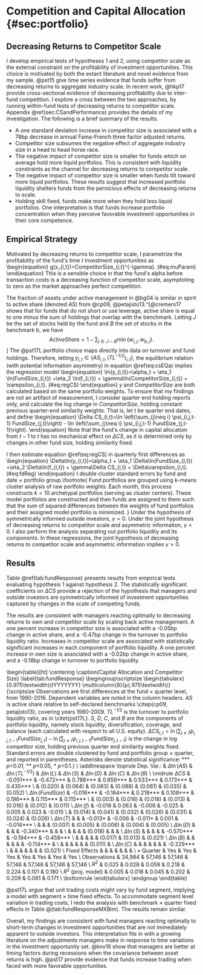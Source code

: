 # Competition and Capital Allocation {#sec:portfolio}



## Decreasing Returns to Competitor Scale

I develop empirical tests of hypotheses 1 and 2, using competitor scale as the external constraint on the profitability of investment opportunities. This choice is motivated by both the extant literature and novel evidence from my sample. @pst15 give time series evidence that funds suffer from decreasing returns to aggregate industry scale. In recent work, @hkp17 provide cross-sectional evidence of decreasing profitability due to inter-fund competition. I explore a cross between the two approaches, by running within-fund tests of decreasing returns to competitor scale. Appendix \@ref(sec:CSandPerformance) provides the details of my investigation. The following is a brief summary of the results.

- A one standard deviation increase in competitor size is associated with a 78bp decrease in annual Fama-French three factor adjusted returns.
- Competitor size subsumes the negative effect of aggregate industry size in a head to head horse race.
- The negative impact of competitor size is smaller for funds which on average hold more liquid portfolios. This is consistent with liquidity constraints as the channel for decreasing returns to competitor scale. 
- The negative impact of competitor size is smaller when funds tilt toward more liquid portfolios. These results suggest that increased portfolio liquidity shelters funds from the pernicious effects of decreasing returns to scale.
- Holding skill fixed, funds make more when they hold less liquid portfolios. One interpretation is that funds increase portfolio concentration when they perceive favorable investment opportunities in their core competence.


## Empirical Strategy

 
Motivated by decreasing returns to competitor scale, I parametrize the profitability of the fund's time $t$ investment opportunities as 
\begin{equation}
g(x_{i,t})=CompetitorSize_{i,t}^{-\gamma}. 
(\#eq:muParam)
\end{equation}
This is a sensible choice in that the fund's alpha before transaction costs is a decreasing function of competitor scale, asymptoting to zero as the market approaches perfect competition.

The fraction of assets under active management in @bg04 is similar in spirit to active share (denoted $AS$) from @cp09, @petajisto13.^[@cremers17 shows that for funds that do not short or use leverage, active share is equal to one minus the sum of holdings that overlap with the benchmark. Letting $J$ be the set of stocks held by the fund and $B$ the set of stocks in the benchmark $b$, we have $$ ActiveShare=1-\sum_{j\in J\cap B} \min\{ w_{i,j},w_{b,j} \}.$$] The @pst17L portfolio choice maps directly into data on turnover and fund holdings. Therefore, letting $y_{i,t}\in\{AS_{i,t},\left(TL^{-1/2}\right)_{i,t}\}$, the equilibrium relation (with potential information asymmetry) in equation \@ref(eq:csEQa) implies the regression model
\begin{equation}
\ln(y_{i,t})=\alpha_t + \eta_1 \ln(FundSize_{i,t}) +\eta_2 \ln(f_{i,t}) + \gamma\ln(CompetitorSize_{i,t}) + \varepsilon_{i,t}.
(\#eq:regCS)
\end{equation}
$y$ and $CompetitorSize$ are both calculated based on the same portfolio weights. To ensure that my findings are not an artifact of measurement, I consider quarter end holding reports only, and calculate the log change in $CompetitorSize$, holding constant previous quarter-end similarity weights. That is, let $t$ be quarter end dates, and define
\begin{equation}
\Delta CS_{i,t}=\ln \left(\sum_{j\neq i} \psi_{i,j,t-1} FundSize_{j,t}\right) - \ln \left(\sum_{j\neq i} \psi_{i,j,t-1} FundSize_{j,t-1}\right).
\end{equation}
Note that the fund's change in capital allocation from $t-1$ to $t$ has no mechanical effect on $\Delta CS$, as it is determined only by changes in other fund size, holding similarity fixed.

I then estimate equation \@ref(eq:regCS) in quarterly first differences as
\begin{equation}
\Delta\ln(y_{i,t})=\alpha_t + \eta_1 \Delta\ln(FundSize_{i,t}) +\eta_2 \Delta\ln(f_{i,t}) + \gamma\Delta CS_{i,t} + \Delta\varepsilon_{i,t}.
(\#eq:fdReg)
\end{equation}
I double cluster standard errors by fund and date $\times$ portfolio group.\footnote{
Fund portfolios are grouped using k-means cluster analysis of raw portfolio weights. Each month, this process constructs $k=10$ archetypal portfolios (serving as cluster centers). These model portfolios are constructed and then funds are assigned to them such that the sum of squared differences between the weights of fund portfolios and their assigned model portfolio is minimized.
} 
Under the hypothesis of symmetrically informed outside investors, $\gamma=0$. Under the joint hypothesis of decreasing returns to competitor scale and asymmetric information, $\gamma<0$. I also perform the analysis separating out portfolio liquidity and its components. In these regressions, the joint hypothesis of decreasing returns to competitor scale and asymmetric information implies $\gamma>0$.


## Results

Table \@ref(tab:fundResponse) presents results from empirical tests evaluating hypothesis 1 against hypothesis 2. The statistically significant coefficients on $\Delta CS$ provide a rejection of the hypothesis that managers and outside investors are symmetrically informed of investment opportunities captured by changes in the scale of competing funds.

The results are consistent with managers reacting optimally to decreasing returns to own and competitor scale by scaling back active management. A one percent increase in competitor size is associated with a -0.05bp change in active share, and a -0.47bp change in the turnover to portfolio liquidity ratio. Increases in competitor scale are associated with statistically significant increases in each component of portfolio liquidity. A one percent increase in own size is associated with a -0.02bp change in active share, and a -0.18bp change in turnover to portfolio liquidity. 


\begin{table}[ht]
\centering
\caption{Capital Allocation and Competitor Size} 
\label{tab:fundResponse}
\begingroup\scriptsize
\begin{tabularx}{0.975\textwidth}{lYYYYYYY}
  \multicolumn{8}{p{.975\textwidth}}{\scriptsize Observations are first differences at the fund $\times$ quarter level, from 1980-2016. Dependent variables are noted in the column headers. $AS$ is active share relative to self-declared benchmarks \citep{cp09, petajisto13}, covering years 1980-2009. $TL^{-1/2}$ is the turnover to portfolio liquidity ratio, as in \citet{pst17L}. $S$, $D$, $C$, and $B$ are the components of portfolio liquidity, namely stock liquidity, diversification, coverage, and balance (each calculated with respect to all U.S. equity). $\Delta CS_{i,t}=\ln\left(\sum_{j\neq i} \psi_{i,j,t-1} FundSize_{j,t} \right) - \ln\left(\sum_{j\neq i} \psi_{i,j,t-1} FundSize_{j,t-1}\right)$ is the change in log competitor size, holding previous quarter end similarity weights fixed. Standard errors are double clustered by fund and portfolio group $\times$ quarter, and reported in parentheses. Asterisks denote statistical significance: *** $p<$0.01, ** $p<$0.05, * $p<$0.1.} \\ \addlinespace \toprule
Dep. Var.: & $\Delta\ln(AS)$ & $\Delta\ln(TL^{-1/2})$ & $\Delta\ln(L)$ & $\Delta\ln(S)$ & $\Delta\ln(D)$ & $\Delta\ln(C)$ & $\Delta\ln(B)$ \\ 
  \midrule
$\Delta CS$ & -0.051*** & -0.472*** & 0.788*** & 0.659*** & 0.533*** & 0.173*** & 0.435*** \\ 
   & (0.020) & (0.064) & (0.083) & (0.088) & (0.061) & (0.035) & (0.052) \\ 
  $\Delta\ln(FundSize)$ & -0.016*** & -0.184*** & 0.218*** & 0.108*** & 0.196*** & 0.115*** & 0.115*** \\ 
   & (0.003) & (0.016) & (0.018) & (0.013) & (0.016) & (0.012) & (0.011) \\ 
  $\Delta\ln(f)$ & -0.018 & 0.063 & -0.009 & -0.025 & 0.005 & 0.023 & -0.015 \\ 
   & (0.014) & (0.041) & (0.032) & (0.026) & (0.031) & (0.024) & (0.026) \\ 
  $\Delta \ln(T)$ &  &  & -0.013* & -0.006 & -0.011* & 0.001 & -0.014*** \\ 
   &  &  & (0.007) & (0.005) & (0.006) & (0.004) & (0.005) \\ 
  $\Delta\ln(D)$ &  &  &  & -0.340*** &  &  &  \\ 
   &  &  &  & (0.018) &  &  &  \\ 
  $\Delta\ln(S)$ &  &  &  &  & -0.570*** & -0.194*** & -0.458*** \\ 
   &  &  &  &  & (0.017) & (0.013) & (0.021) \\ 
  $\Delta\ln(B)$ &  &  &  &  &  & -0.114*** &  \\ 
   &  &  &  &  &  & (0.011) &  \\ 
  $\Delta\ln(C)$ &  &  &  &  &  &  & -0.229*** \\ 
   &  &  &  &  &  &  & (0.021) \\ 
  Fixed Effects &  &  &  &  &  &  &  \\ 
  $\bullet$ Quarter & Yes & Yes & Yes & Yes & Yes & Yes & Yes \\ 
  Observations & 34,984 & 57,146 & 57,146 & 57,146 & 57,146 & 57,146 & 57,146 \\ 
  $R^2$ & 0.025 & 0.028 & 0.059 & 0.218 & 0.224 & 0.101 & 0.180 \\ 
  $R^2$ (proj. model) & 0.005 & 0.018 & 0.045 & 0.202 & 0.209 & 0.081 & 0.171 \\ 
   \bottomrule
\end{tabularx}
\endgroup
\end{table}

@pst17L argue that unit trading costs might vary by fund segment, implying a model with segment $\times$ time fixed effects. To accommodate segment level variation in trading costs, I redo the analysis with benchmark $\times$ quarter fixed effects in Table \@(tab:fundResponseMXBim). The results remain similar. 

Overall, my findings are consistent with fund managers reacting optimally to short-term changes in investment opportunities that are not immediately apparent to outside investors. This interpretation fits in with a growing literature on the adjustments managers make in response to time variations in the investment opportunity set. @knv16 show that managers are better at timing factors during recessions when the covariance between asset returns is high. @pst17 provide evidence that funds increase trading when faced with more favorable opportunities.
